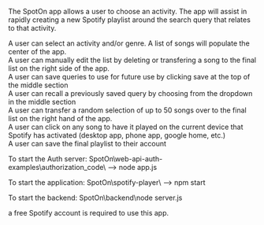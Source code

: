 The SpotOn app allows a user to choose an activity. The app will assist in rapidly creating a new Spotify playlist around the search query that relates to that activity.

A user can select an activity and/or genre. A list of songs will populate the center of the app. <br/>
A user can manually edit the list by deleting or transfering a song to the final list on the right side of the app. <br/>
A user can save queries to use for future use by clicking save at the top of the middle section<br/>
A user can recall a previously saved query by choosing from the dropdown in the middle section<br/>
A user can transfer a random selection of up to 50 songs over to the final list on the right hand of the app.<br/>
A user can click on any song to have it played on the current device that Spotify has activated (desktop app, phone app, google home, etc.)<br/>
A user can save the final playlist to their account

To start the Auth server:
SpotOn\web-api-auth-examples\authorization_code\ --> node app.js

To start the application:
SpotOn\spotify-player\ --> npm start

To start the backend:
SpotOn\backend\node server.js

a free Spotify account is required to use this app.
